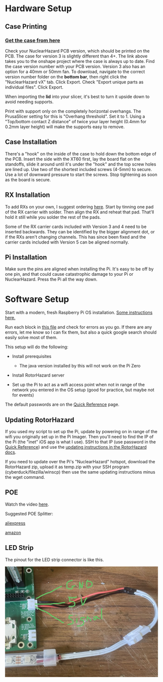 # Hardware Setup

## Case Printing

### [Get the case from here](https://cad.onshape.com/documents/c21f8ac03c166bed0d6faeab/w/4bf3b280307091cb20025cb6/e/bbe83f4e5cd978acfdd07828)

Check your NuclearHazard PCB version, which should be printed on the PCB. The case for version 3 is slightly different than 4+. The link above takes you to the onshape project where the case is always up to date. Find the case version number with your PCB version. Version 3 also has an option for a 40mm or 50mm fan. To download, navigate to the correct version number folder on the **bottom bar**, then right click the "NuclearHazard vX" tab. Click Export. Check "Export unique parts as individual files". Click Export.

When importing the **lid** into your slicer, it's best to turn it upside down to avoid needing supports.

Print with support only on the completely horizontal overhangs. The PrusaSlicer setting for this is "Overhang threshold". Set it to 1. Using a "Top/bottom contact Z distance" of twice your layer height (0.4mm for 0.2mm layer height) will make the supports easy to remove.

## Case Installation

There's a "hook" on the inside of the case to hold down the bottom edge of the PCB. Insert the side with the XT60 first, lay the board flat on the standoffs, slide it around until it's under the "hook" and the top screw holes are lined up. Use two of the shortest included screws (4-5mm) to secure. Use a lot of downward pressure to start the screws. Stop tightening as soon as the board is secure.

## RX Installation

To add RXs on your own, I suggest ordering [here](https://www.aliexpress.us/item/2255800077584960.html). Start by tinning one pad of the RX carrier with solder. Then align the RX and reheat that pad. That'll hold it still while you solder the rest of the pads.

Some of the RX carrier cards included with Version 3 and 4 need to be inserted backwards. They can be identified by the bigger alignment dot, or if the RXs aren't changing channels. This has since been fixed and the carrier cards included with Version 5 can be aligned normally.

## Pi Installation

Make sure the pins are aligned when installing the Pi. It's easy to be off by one pin, and that could cause catastrophic damage to your Pi or NuclearHazard. Press the Pi all the way down.

# Software Setup

Start with a modern, fresh Raspberry Pi OS installation. [Some instructions here.](piossetup.md)

Run each block in [this file](pisetup.md) and check for errors as you go. If there are any errors, let me know so I can fix them, but also a quick google search should easily solve most of them.

This setup will do the following:

- Install prerequisites

  - The java version installed by this will not work on the Pi Zero

- Install RotorHazard server

- Set up the Pi to act as a wifi access point when not in range of the network you entered in the OS setup (good for practice, but maybe not for events)

The default passwords are on the [Quick Reference](quicksheet.md) page.

## Updating RotorHazard

If you used my script to set up the Pi, update by powering on in range of the wifi you originally set up in the Pi Imager. Then you'll need to find the IP of the Pi (the "inet" iOS app is what I use). SSH to that IP (use password in the [Quick Reference](quicksheet.md)) and use the [updating instructions in the RotorHazard docs](https://github.com/RotorHazard/RotorHazard/blob/main/doc/Software%20Setup.md#updating-an-existing-installation).

If you need to update over the Pi's "NuclearHazard" hotspot, download the RotorHazard zip, upload it as temp.zip with your SSH program (cyberduck/filezilla/winscp) then use the same updating instructions minus the wget command.

## POE

Watch the video [here](https://www.youtube.com/watch?v=APZOm1ioYCY). 

Suggested POE Splitter:

[aliexpress](https://www.aliexpress.us/item/3256804960597428.html)

[amazon](https://www.amazon.com/Splitter-Compliant-Surveillance-5-5x2-1mm-PS5712TG/dp/B08HS4NT13/)

## LED Strip

The pinout for the LED strip connector is like this.

![LED Strip Pinout](images/led.jpg)